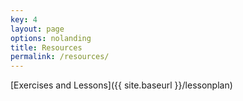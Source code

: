 ```yaml
---
key: 4
layout: page
options: nolanding
title: Resources
permalink: /resources/
---
```



[Exercises and Lessons]({{ site.baseurl }}/lessonplan)